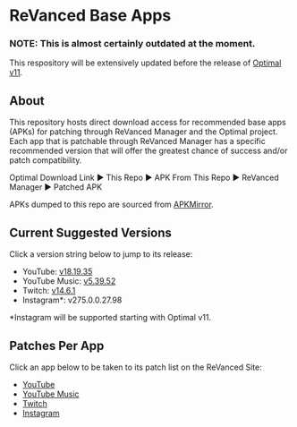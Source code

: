 # ReVanced Base Apps

### NOTE: This is almost certainly outdated at the moment.

This respository will be extensively updated before the release of [Optimal v11](https://github.com/gabefletch/optimal-v11).<br>

## About
This repository hosts direct download access for recommended base apps (APKs) for patching through ReVanced Manager and the Optimal project. Each app that is patchable through ReVanced Manager has a specific recommended version that will offer the greatest chance of success and/or patch compatibility.<br>

Optimal Download Link ▶ This Repo ▶ APK From This Repo ▶ ReVanced Manager ▶ Patched APK<br>

APKs dumped to this repo are sourced from [APKMirror](https://apkmirror.com).

## Current Suggested Versions
Click a version string below to jump to its release:
- YouTube: [v18.19.35](https://github.com/gabefletch/ReVanced-BaseApps/releases/tag/YT-v18.19.35)<br>
- YouTube Music: [v5.39.52](https://github.com/gabefletch/ReVanced-BaseApps/releases/tag/M-v5.39.52)<br>
- Twitch: [v14.6.1](https://github.com/gabefletch/ReVanced-BaseApps/releases/tag/TW-v14.6.1)<br>
- Instagram*: v275.0.0.27.98<br>

*Instagram will be supported starting with Optimal v11.

## Patches Per App
Click an app below to be taken to its patch list on the ReVanced Site:
- [YouTube](https://revanced.app/patches?pkg=com.google.android.youtube) 
- [YouTube Music](https://revanced.app/patches?pkg=com.google.android.apps.youtube.music) 
- [Twitch](https://revanced.app/patches?pkg=tv.twitch.android.app)
- [Instagram](https://revanced.app/patches?pkg=com.instagram.android)
